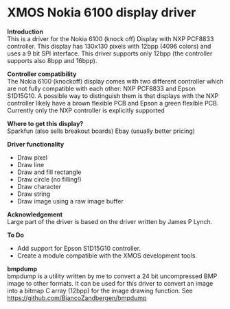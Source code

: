 XMOS Nokia 6100 display driver
======================

**Introduction**  
This is a driver for the Nokia 6100 (knock off) Display with NXP PCF8833 controller.
This display has 130x130 pixels with 12bpp (4096 colors) and uses a 9 bit SPI interface.
This driver supports only 12bpp (the controller supports also 8bpp and 16bpp).

**Controller compatibility**  
The Nokia 6100 (knockoff) display comes with two different controller which are
not fully compatible with each other: NXP PCF8833 and Epson S1D15G10.
A possible way to distinguish them is that displays with the NXP controller
likely have a brown flexible PCB and Epson a green flexible PCB. Currently only
the NXP controller is explicitly supported

**Where to get this display?**  
Sparkfun (also sells breakout boards)
Ebay (usually better pricing)

**Driver functionality**  
* Draw pixel
* Draw line
* Draw and fill rectangle
* Draw circle (no filling!)
* Draw character
* Draw string
* Draw image using a raw image buffer

**Acknowledgement**  
Large part of the driver is based on the driver written by James P Lynch.

**To Do**  
* Add support for Epson S1D15G10 controller.
* Create a module compatible with the XMOS development tools.

**bmpdump**  
bmpdump is a utility written by me to convert a 24 bit uncompressed
BMP image to other formats. It can be used for this driver to convert an image
into a bitmap C array (12bpp) for the image drawing function.
See https://github.com/BiancoZandbergen/bmpdump
